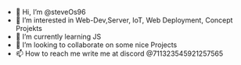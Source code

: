 - 👋 Hi, I’m @steveOs96
- 👀 I’m interested in Web-Dev,Server, IoT, Web Deployment, Concept Projekts
- 🌱 I’m currently learning JS
- 💞️ I’m looking to collaborate on some nice Projects
- 📫 How to reach me write me at discord @711323545921257565

<!---
steveOs96/steveOs96 is a ✨ special ✨ repository because its `README.md` (this file) appears on your GitHub profile.
You can click the Preview link to take a look at your changes.
--->
